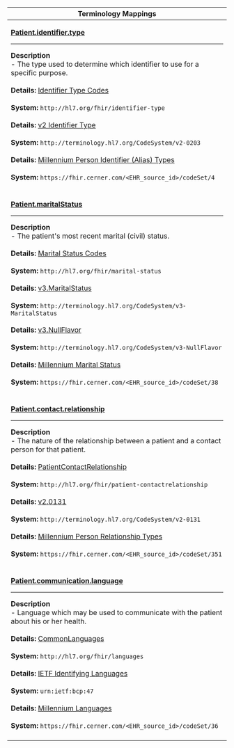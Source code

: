 |Terminology Mappings|
|---|
|<p>**[Patient.identifier.type](http://hl7.org/fhir/r4/datatypes-definitions.html#Identifier.type)**<hr>**Description**<br>- The type used to determine which identifier to use for a specific purpose.<br><br>**Details:** [Identifier Type Codes](https://hl7.org/fhir/R4/valueset-identifier-type.html)<br><br>**System:** `http://hl7.org/fhir/identifier-type`<br><br>**Details:** [v2 Identifier Type](https://hl7.org/fhir/R4/v2/0203/index.html)<br><br>**System:** `http://terminology.hl7.org/CodeSystem/v2-0203`<br><br>**Details:** [Millennium Person Identifier (Alias) Types](https://fhir.cerner.com/millennium/r4/proprietary-codes-and-systems/#code-set-4-person-identifier-alias-types)<br><br>**System:** `https://fhir.cerner.com/<EHR_source_id>/codeSet/4`<br><br>|
|<p>**[Patient.maritalStatus](https://hl7.org/fhir/R4/patient-definitions.html#Patient.maritalStatus)**<hr>**Description**<br>- The patient's most recent marital (civil) status.<br><br>**Details:** [Marital Status Codes](https://hl7.org/fhir/R4/valueset-marital-status.html)<br><br>**System:** `http://hl7.org/fhir/marital-status`<br><br>**Details:** [v3.MaritalStatus](https://hl7.org/fhir/R4/v3/MaritalStatus/cs.html)<br><br>**System:** `http://terminology.hl7.org/CodeSystem/v3-MaritalStatus`<br><br>**Details:** [v3.NullFlavor](https://hl7.org/fhir/R4/v3/NullFlavor/cs.html)<br><br>**System:** `http://terminology.hl7.org/CodeSystem/v3-NullFlavor`<br><br>**Details:** [Millennium Marital Status](https://fhir.cerner.com/millennium/r4/proprietary-codes-and-systems/#code-set-38-marital-status)<br><br>**System:** `https://fhir.cerner.com/<EHR_source_id>/codeSet/38`<br><br>|
|<p>**[Patient.contact.relationship](https://hl7.org/fhir/R4/patient-definitions.html#Patient.contact.relationship)**<hr>**Description**<br>- The nature of the relationship between a patient and a contact person for that patient.<br><br>**Details:** [PatientContactRelationship](https://hl7.org/fhir/R4/valueset-patient-contactrelationship.html)<br><br>**System:** `http://hl7.org/fhir/patient-contactrelationship`<br><br>**Details:** [v2.0131](https://hl7.org/fhir/R4/v2/0131/index.html)<br><br>**System:** `http://terminology.hl7.org/CodeSystem/v2-0131`<br><br>**Details:** [Millennium Person Relationship Types](https://fhir.cerner.com/millennium/r4/proprietary-codes-and-systems/#code-set-351-person-relationship-types)<br><br>**System:** `https://fhir.cerner.com/<EHR_source_id>/codeSet/351`<br><br>|
|<p>**[Patient.communication.language](https://hl7.org/fhir/R4/patient-definitions.html#Patient.communication.language)**<hr>**Description**<br>- Language which may be used to communicate with the patient about his or her health.<br><br>**Details:** [CommonLanguages](https://hl7.org/fhir/R4/valueset-languages.html)<br><br>**System:** `http://hl7.org/fhir/languages`<br><br>**Details:** [IETF Identifying Languages](https://tools.ietf.org/html/bcp47)<br><br>**System:** `urn:ietf:bcp:47`<br><br>**Details:** [Millennium Languages](https://fhir.cerner.com/millennium/r4/proprietary-codes-and-systems/#code-set-36-languages)<br><br>**System:** `https://fhir.cerner.com/<EHR_source_id>/codeSet/36`<br><br>|
